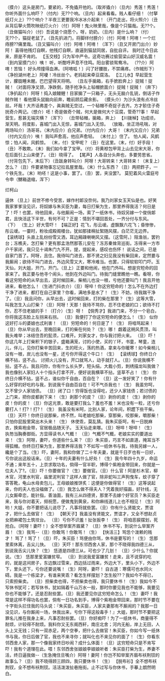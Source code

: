 <!-- { "loadSidebar": true } -->
（摸介）这头是房门，要紧的，不免撬开他的。（取斧撬介）（旦内）秀莲！秀莲！你听外面什么响吓？（付内）无??个响。（旦内）起来看看。贱人看仔细！（付拏纸灯火上）??个响介？半夜三更要我冷冰冰介起来！（开门走出，将火照介）（丑从背后拏火筒吹映纸灯火介）（付）阿呀！鬼火映里哉，像是个只猫哉。无??个。（丑做猫叫介）（付）吾说是个烧愿个。呀，奶奶。（旦内）是什么响？（付）无??个，猫捉老鼠了。（丑先扒进门，将脚绊付膀介）（付）阿唷！阿唷！一个烂痔膀??痛里哉。（丑又猫叫介）（付）阿唷！阿唷！（浑下）（丑又开房门出介）妙阿！
喜得他残灯自瞑，他残灯自瞑，直逼到猫鼠同居，自批自评。
我时迁今日此来，原是不肯的。
【玉交枝】只为军中严令。这奇功赛过偷营梁山好汉威名震！
（到内室摸门介）咦！
听，听酣呼声息不住鸣。阳台雾锁鸳鸯冷。
（??介）阿唷！苦恼！
好头颅撞得血淋。〔阿唷呱！〕闪了好腰肢，不禁痛疼。（作贼形下）
（净扮湖州老上）阿嚘！冷丝丝个。老妈起来牵豆腐洛。
【江儿水】早起营生计，朦胧睡未醒。巴巴望得天将明。
（丑左手掮箱，右手摭脸奔上）捉贼！捉贼！（对面将净叉颈，净跌倒，随手抢净头上毡帽摭面介）捉贼！捉贼！（奔下）（净扒起介）阿呀！捣入娘鳗鲤！目家掮了一只箱子，无头无脑介乱铳，倒话子作贼作贼！
看他獐头鼠脑向前奔，瞻前顾后藏余影。
（摸头介）为沙头浪有点冷丝丝。坏哉！大齐话弗差个，眞眞贼无空过，一个毡帽不奇捉子去齐。方才骱住子奇挄奇介两记。（想介）呸！奇是做奇个贼，何大是做何大个豆腐，管奇??事！
早起营生，惹甚无端灾横？（浑下）
（丑带毡帽，掮箱，奔上）
【川拨棹】功成顷，渐天明。将度影，喜城门出入无惊，喜城门出入无惊。
（放箱，坐正场吼喘，对两场叫介）汤哥哥。（末内应介）白兄弟。（付内应介）大哥！（末内又应介）兄弟（付内又应介）咦！
我叫声愈高，他应声愈轻。
（末付上）住了。
怕人闻，风鹤惊；怕人闻，风鹤惊。
（末，付）宝甲呢？（丑）在这里。（末，付）好手段！（丑）不敢欺。（末）我们如今拿了宝甲。（付）将黄袱包甲背上山去见宋大哥，你在后面引上山来便了。（丑）晓得了。
【尾声】人各自分头奔也，多要劳思省。
（付背包先下，末后下）（丑跋身转叫介）阿呀！大哥转来！大哥转来！（末复上）怎么？（丑）件要紧物事忘记拉厾屋里哉。（末）什么东西？（丑）两把鈼子，一个铁先生。（末）哟呸！这是小事，罢了。（丑）罢，夹没罢?。
莫犯着风火雷庭号令申（嬲箱退缩，浑下）
 
烂柯山
 
逼休
（旦上）前世不修今受苦，嫁作村郞没奈何。我乃刘家女玉天仙是也。好笑我家爹爹没见识，将奴嫁与朱买臣为妻，每日打柴为生，那里养得我活？何日是了！吓！也罢，待他回来，与他厮闹一场，索了一纸休书，待奴另嫁一个俊俏郞君，且快活这下半世，有何不可？正是：情到不堪回首处，一齐分付与东风。（下）
（生上）好大雪吓！
【端正好】花飞，彤云叆。虚飘飘六花飞；昏惨惨，彤云叆。一霎时，粉妆成殿阁楼台。犹如那揉棉扯絮随风摆，白茫茫无边界。
【滚绣球】头直上乱纷纷雪又洒，耳边厢疎喇喇风又摆。〔这雪阿，〕阻渔翁，罢钓台；冻樵夫，怎打柴？更有那孟浩然那答儿安在？冻苏秦耸背巡街。冻得来一方市户千家闭，我只见十谒朱门九不开。提，提起来，感叹也伤怀！
说话之间，已是自家门首了。阿呀，且住。我待叫门进去，那不贤之妇见我没有柴回来，定然要与我厮闹；欲待不叫门进去，外边风雪又大，寒冷难当。也罢，只得软软叩门吓。玉天仙，刘大姐，开门，开门。（旦上）正要和他闹，他在门外叫。想是穷短命的回家来了。我正要与他寻个闹头，他到在外边叫门。待我门缝里瞧他一瞧。看呀，你看这穷短命的从早出去，这时候回来，柴梢儿也没一根，亏他还要叫门！我且开他进来，看他怎么！（生进门抖衣介）（旦）呀啐！你这穷短命的！怎么不在外边打干净了进来，都打在自己家里？你看，满地多是水了！（生）不妨，待我踹干净了。（旦）我且问你，从早出去，这时候回来，打的柴在那里？（生）这等大雪，叫我怎生入山打柴？（旦）阿呀！天那！我待不骂你，忍不住老娘的口；欲待不打你，忍不住老娘的手！（打介）（生）呀！
【倘秀才】我进门来，不分一个皂白，你将我这冻脸上左拐来右拐。
（旦）我便打了你这穷短命的便怎么！（生）
似你这好打斗的婆娘也忒利害！
（旦）穷短命的！何日是了！（生）
将咱骂起来！
（旦）你从早出去，至晚回来，打的柴在何处？（生）哪！
觑着这朔风贯顶，叫我头难举；冰结住吾的髭须，口难开。刘家女才，你与我讨把火来。
（旦）吓！你这几年上打柴积下的银子，盛箱满笼，讨的小使，买的丫环，书童，琴童，连儿，伴儿，见你打柴辛苦回来，生的旺火，荡的热酒，拿来与你暖寒！如今柴梢儿没有一根，炭儿也没有一星，还亏你开得这个牛口！（生）
【滚绣球】你终日介横不拈，竖不占。
讨把火儿没有，开口就骂人，动手就打人。（旦）你说我横不拈，竖不占。我且问你，你有什么长头罗，短头绢，大裁小剪，刺绣描龙叫我做？我也像别人家妇人十个指头打拿不开，便好说我横草不拈，竖草不占！（生）
你终日介横不拈，竖不占，谁似你千自由，百自在？
（旦）这一发好笑了！你有什么好穿的好吃的与我，到说我千自由百自在！可不气杀我也！（生）
我虽穷呵，又不曾少人家钱债。
（旦）闭了口！穷得饭也没得吃，还少人家钱债；若讨债的上门来，把你皮都剥下来！（生）剥那个的皮？（旦）剥你的皮！（生）剥你的皮！你的皮！（旦）你这光景，敢是要打我么？羞也不羞！米也没有一粒，还亏你要打人！打?！打?！（生）
我虽没有米呵，比别人家，论年间，积趱下些干柴。
（旦）天吓！你终日说那柴，终不然，叫老娘吃那柴，穿那柴，咬那柴，嚼那柴！只怕你屁股里窝出木头来！（生）
休使乖，莫乱猜。我朱买臣呵，有一日脱麻衣，换紫袍金带，官居极品随天子。
玉天仙走来哪。（旦）呀啐！呀啐！（生）
执笏当胸奏御街。方显得读书人气概！
（旦）气概不气概，老娘实实的要道出来！（生）阿呀，妻吓，你道些什么来？（旦）朱买臣，巧言不如直道，掩耳当不得狐帽。你终日打柴为生，那里养得活我？不如写一纸休书与我，待我另嫁一人，纔是个了当。（生）吓，妻阿，我和你做了二十年夫妻，就是千日歹也有一日好，亏你说出这般话来。（旦）十年的夫妻有什么好处！（生）我今年四十九岁，命运不通；来年五十，上京求取功名，倘得一官半职，博得个紫袍金带回来，你就是一位夫人了?。（旦）吓！你要做官？（生）要做官。（旦）什么官！阿是杉木官，柳木官，河里水判官，庙里泥判官？这样人做了官，除非蛇叫三声狗曳车，蚊子穿了答答靴，龟山水母卖包儿，王母娘娘推饼炙：这便是你做得官！（生）这等说起来，你的夫人也没福做了。（旦）我怎么做不得夫人？凭着我好描画，好针线，无儿女厮牵恋，能针指，善油面，我有三从四德贤，那里不去嫁个好官员？朱买臣走来，我与你对着天，频祝愿，便做鬼到黄泉，和你麻线道儿上也不相见！（生）阿哟！大姐，你不要把话儿说尽了，凡事将就些罢。（旦）你有什么贤能文，贾谊才，把什么去做官！（生）
【朝天子】我虽没有贤能文，贾谊才，又全不想赵贞女把麻裙包土筑坟台。
（旦）亏你不识羞！扯张扳李！（生）
将咱恶捩摆划，死抢白。〔阿呀！妻吓！〕全不想举案齐眉黛？
（旦）休书不写，到说什么举案齐眉！（生）我骂--（旦）你敢骂！你敢骂！（生）
【快活三】骂恁个泼赖的贱才！
骂了！骂了！（旦）吓，朱买臣！骂便由你骂，休书是要写的！（生）
恁那里索休离，舌尖儿快。
（旦）天吓！那东邻西舍人家，那个不晓得我四德三从，到说我舌尖儿快？（生）
恁道是四德三从，可也少了几划！
（旦）少什么？你就说。（生）
恁那里爱富嫌贫窄。
（旦）到说我爱富嫌贫！走来，且不说穿的吃的，就是这间房子，东边飘过雪来，西边括过雨来，外边大下，里头小下，外边不下，里头还下，亏你还要说嘴！（生）阿呀，妻吓！
自古道：寒儒可也水同火碍。我是一个栋梁才，有谁来笑乖？看怎生样摆划？怎生般??？我如今不得已，只索担柴卖。
（旦）担柴卖也得，不担柴卖也得，我只要休书！（生）我如今不写休书犹可；若写休书，犹如隔着千山万水一般，那时你要见我也不能够，我要见你也不能够了。还是忍耐些罢。（旦）我还要见你这穷短命怎么！（生）妻吓！我常是这样不得功名也罢，倘有一日功名到手，博得个紫袍金带回来，那时节不要在十字街头拦住我的马头说：『朱买臣，朱买臣，人家夫妻那有不厮闹的？我那一日没见识，与你厮闹一场，休我出来，亏你下得这般毒手！』大姐，那时节不要把这罪名儿推在我身上来，凡事忍耐些罢。（旦）你好痴吓！为了一纸休书，商量得不耐烦，计较得不耐烦。我料你又无东阁西轩，南庄北舍；河内无船，岸上无田，人头上又无钱；只有一双赤足，两个空拳，把什么去做官！朱买臣，你如今写一纸休书与我，你日后做了官，我也不来寻你；就叫化也不来见你的面了！（生）你看东邻西舍人家，那一个像我家终日吵闹？成什么体面！（旦）这穷短命只是不肯写吓！我有个道理在此。喂！东邻西舍张娘娘李娘娘听者：朱买臣打柴为生，养妻不活，终日逼我做--（生急掩住旦嘴介）阿呀！妻阿！你岂不知举案齐眉布袄荆钗的故事么？（旦）我不晓得顾三顾四，我只要休书！（生）
【脱布衫】全不想布袄荆钗，全不想布袄荆钗。活活泼泼扯巷拖街。止不过写与你休书，手摹上朗然明白。
